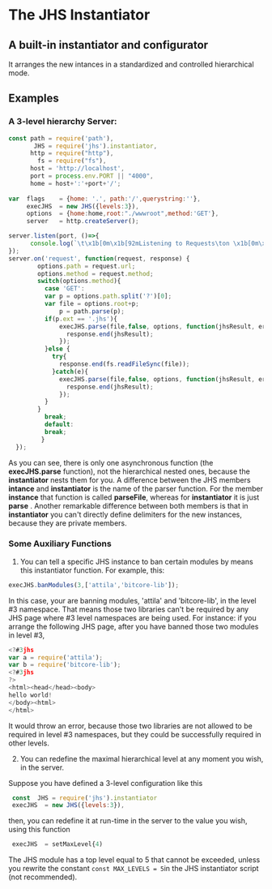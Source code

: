 # The JHS Instantiator
## A built-in instantiator and configurator 
It arranges the new intances in a standardized and controlled hierarchical mode.

## Examples 
### A 3-level hierarchy Server:

```javascript
const path = require('path'),
       JHS = require('jhs').instantiator,
      http = require("http"),
        fs = require("fs"),
      host = 'http://localhost',
      port = process.env.PORT || "4000",
      home = host+':'+port+'/';
  
var  flags    = {home: '.', path:'/',querystring:''},
     execJHS  = new JHS({levels:3}),
     options  = {home:home,root:"./wwwroot",method:'GET'},
     server   = http.createServer();

server.listen(port, ()=>{
      console.log(`\t\x1b[0m\x1b[92mListening to Requests\ton \x1b[0m\x1b[93m${home}\x1b[0m`);
});
server.on('request', function(request, response) {
        options.path = request.url;
        options.method = request.method;
        switch(options.method){
          case 'GET':
          var p = options.path.split('?')[0];
          var file = options.root+p;
              p = path.parse(p);
          if(p.ext == '.jhs'){
              execJHS.parse(file,false, options, function(jhsResult, err){  
                response.end(jhsResult);
              });     
          }else {
            try{
              response.end(fs.readFileSync(file));             
            }catch(e){
              execJHS.parse(file,false, options, function(jhsResult, err){  
                response.end(jhsResult);
              });   
          }
        }
          break;
          default:
          break;
         }
  });
```
As you can see, there is only one asynchronous function (the **execJHS.parse** function), not the hierarchical nested ones, because the **instantiator** nests them for you. A difference between the JHS members **intance** and **instantiator** is the name of the parser function. For the member **instance** that function is called **parseFile**, whereas for **instantiator** it is just **parse** . Another remarkable difference between both members is that in **instantiator** you can't directly define delimiters for the new instances, because they are private members.

### Some Auxiliary Functions

1. You can tell a specific JHS instance to ban certain modules by means this instantiator function. For example, this:
```javascript 
execJHS.banModules(3,['attila','bitcore-lib']);
```
In this case, your are banning modules, 'attila' and 'bitcore-lib', in the level #3 namespace. That means those two libraries can't be required  by any 
JHS page where #3 level namespaces are being used. For instance: if you arrange the following JHS page, after you have banned those two modules in level #3, 
```javascript 
<?#3jhs
var a = require('attila');
var b = require('bitcore-lib');
<?#3jhs
?>
<html><head</head><body>
hello world!
</body><html>
</html>
```
It would throw an error, because those two libraries are not allowed to be required in level #3 namespaces, but they could be successfully required in other levels.

2. You can redefine the maximal hierarchical level at any moment you wish, in the server.

Suppose you have defined a 3-level configuration like this 
```javascript
 const  JHS = require('jhs').instantiator
 execJHS  = new JHS({levels:3}),
```
then, you can redefine it at run-time in the server to the value you wish, using this function 
```javascript
 execJHS  = setMaxLevel{4)
```
The JHS module has a top level equal to 5 that cannot be exceeded, unless you rewrite the constant `const MAX_LEVELS = 5`in the JHS instantiator script (not recommended).
